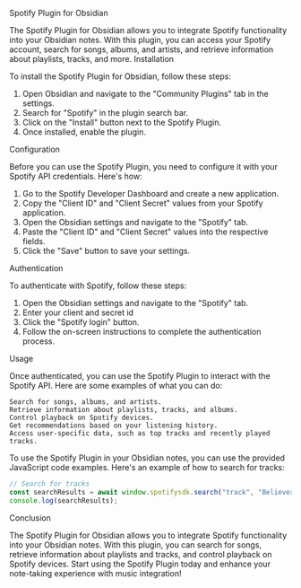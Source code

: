 Spotify Plugin for Obsidian

The Spotify Plugin for Obsidian allows you to integrate Spotify functionality into your Obsidian notes. With this plugin, you can access your Spotify account, search for songs, albums, and artists, and retrieve information about playlists, tracks, and more.
Installation

To install the Spotify Plugin for Obsidian, follow these steps:

1. Open Obsidian and navigate to the "Community Plugins" tab in the settings.
2. Search for "Spotify" in the plugin search bar.
3. Click on the "Install" button next to the Spotify Plugin.
4. Once installed, enable the plugin.

Configuration

Before you can use the Spotify Plugin, you need to configure it with your Spotify API credentials. Here's how:

1. Go to the Spotify Developer Dashboard and create a new application.
2. Copy the "Client ID" and "Client Secret" values from your Spotify application.
3. Open the Obsidian settings and navigate to the "Spotify" tab.
4. Paste the "Client ID" and "Client Secret" values into the respective fields.
5. Click the "Save" button to save your settings.

Authentication



To authenticate with Spotify, follow these steps:

1. Open the Obsidian settings and navigate to the "Spotify" tab.
2. Enter your client and secret id
3. Click the "Spotify login" button.
4. Follow the on-screen instructions to complete the authentication process.

Usage

Once authenticated, you can use the Spotify Plugin to interact with the Spotify API. Here are some examples of what you can do:

    Search for songs, albums, and artists.
    Retrieve information about playlists, tracks, and albums.
    Control playback on Spotify devices.
    Get recommendations based on your listening history.
    Access user-specific data, such as top tracks and recently played tracks.

To use the Spotify Plugin in your Obsidian notes, you can use the provided JavaScript code examples. Here's an example of how to search for tracks:


```js
// Search for tracks
const searchResults = await window.spotifysdk.search("track", "Believer");
console.log(searchResults);
```

Conclusion

The Spotify Plugin for Obsidian allows you to integrate Spotify functionality into your Obsidian notes. With this plugin, you can search for songs, retrieve information about playlists and tracks, and control playback on Spotify devices. Start using the Spotify Plugin today and enhance your note-taking experience with music integration!
